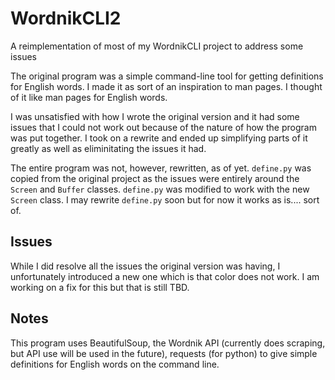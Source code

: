 # WordnikCLI2
A reimplementation of most of my WordnikCLI project to address some issues

The original program was a simple command-line tool for getting definitions for English words. I made it as sort of an 
inspiration to man pages. I thought of it like man pages for English words. 

I was unsatisfied with how I wrote the original version and it had some issues that I could not work out because 
of the nature of how the program was put together. I took on a rewrite and ended up simplifying parts of it greatly
as well as eliminitating the issues it had. 

The entire program was not, however, rewritten, as of yet. `define.py` was copied from the original project as the issues
were entirely around the `Screen` and `Buffer` classes. `define.py` was modified to work with the new `Screen` class. I may
rewrite `define.py` soon but for now it works as is.... sort of.

## Issues
While I did resolve all the issues the original version was having, I unfortunately introduced a new one which is that 
color does not work. I am working on a fix for this but that is still TBD. 

## Notes
This program uses BeautifulSoup, the Wordnik API (currently does scraping, but API use will be used in the future), requests (for python) to give simple definitions for English words on the command line.
